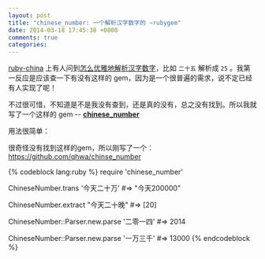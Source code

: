 ```yaml
---
layout: post
title: "chinese_number: 一个解析汉字数字的 ~rubygem"
date: 2014-03-18 17:45:38 +0800
comments: true
categories: 
---
```


[ruby-china](http://ruby-china.org) 上有人问到[怎么优雅地解析汉字数字](http://ruby-china.org/topics/17913)，比如 `二十五` 解析成 `25` 。我第一反应是应该查一下有没有这样的 gem，因为是一个很普遍的需求，说不定已经有人实现了呢！

不过很可惜，不知道是不是我没有查到，还是真的没有，总之没有找到。所以我就写了一个这样的 gem -- **[chinese_number](https://github.com/qhwa/chinese_number)**

用法很简单：

很奇怪没有找到这样的gem，所以刚写了一个：
https://github.com/qhwa/chinse_number

{% codeblock lang:ruby %}
require 'chinese_number'

ChineseNumber.trans '今天二十万'
#=> "今天200000"

ChineseNumber.extract "今天二十晚"
#=> [20]

ChineseNumber::Parser.new.parse '二零一四'
#=> 2014

ChineseNumber::Parser.new.parse '一万三千'
#=> 13000
{% endcodeblock %}
